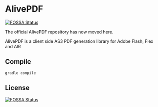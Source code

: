 # AlivePDF
[![FOSSA Status](https://app.fossa.com/api/projects/git%2Bgithub.com%2Friadvice%2FAlivePDF.svg?type=shield)](https://app.fossa.com/projects/git%2Bgithub.com%2Friadvice%2FAlivePDF?ref=badge_shield)


The official AlivePDF repository has now moved here.

AlivePDF is a client side AS3 PDF generation library for Adobe Flash, Flex and AIR

## Compile
`gradle compile`


## License
[![FOSSA Status](https://app.fossa.com/api/projects/git%2Bgithub.com%2Friadvice%2FAlivePDF.svg?type=large)](https://app.fossa.com/projects/git%2Bgithub.com%2Friadvice%2FAlivePDF?ref=badge_large)